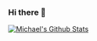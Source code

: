 ### Hi there 👋


[![Michael's Github Stats](https://github-readme-stats.vercel.app/api?username=Djura22&count_private=true&show_icons=true&show_icons=true&theme=tokyonight)](https://github.com/Djura22/github-readme-stats)

<!--
**Djura22/Djura22** is a ✨ _special_ ✨ repository because its `README.md` (this file) appears on your GitHub profile.

Here are some ideas to get you started:

- 🔭 I’m currently working on ...
- 🌱 I’m currently learning ...
- 👯 I’m looking to collaborate on ...
- 🤔 I’m looking for help with ...
- 💬 Ask me about ...
- 📫 How to reach me: ...
- 😄 Pronouns: ...
- ⚡ Fun fact: ...
-->
